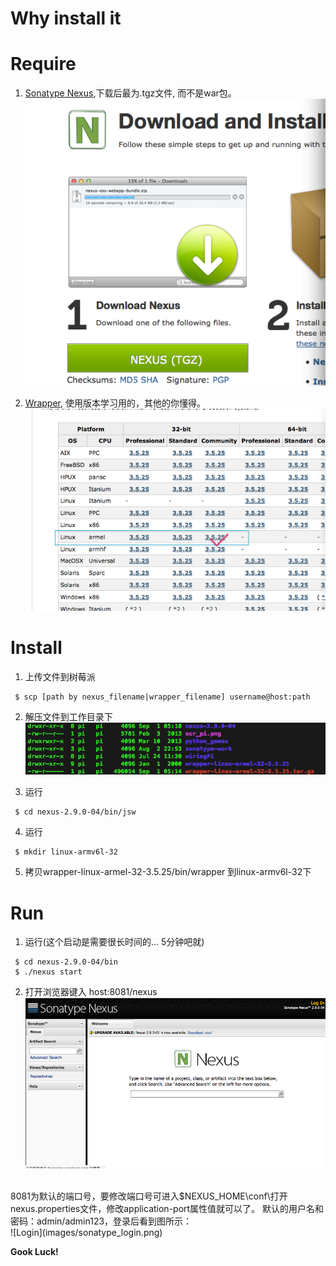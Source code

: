 # Why install it


# Require
1. [Sonatype Nexus](http://www.sonatype.org/nexus/go),下载后最为.tgz文件, 而不是war包。
   <br>![Sonatype Nexus Download](images/sonatype_nexus_download.png)
   
2. [Wrapper](http://wrapper.tanukisoftware.com/doc/english/download.jsp), 使用版本学习用的，其他的你懂得。
   <br>![Wrapper Download](images/wrapper_download.png)
# Install
1. 上传文件到树莓派<br>
```
 $ scp [path by nexus_filename|wrapper_filename] username@host:path
```

2. 解压文件到工作目录下
	<br>![Dir](images/sonatype_dir.png)

3. 运行
```
 $ cd nexus-2.9.0-04/bin/jsw
```

4. 运行
```
 $ mkdir linux-armv6l-32
```

5. 拷贝wrapper-linux-armel-32-3.5.25/bin/wrapper 到linux-armv6l-32下

# Run
1. 运行(这个启动是需要很长时间的... 5分钟吧就)
```
 $ cd nexus-2.9.0-04/bin
 $ ./nexus start
```

2. 打开浏览器键入 host:8081/nexus
<br>![Start](images/sonatype_start.png)
<br>
8081为默认的端口号，要修改端口号可进入$NEXUS_HOME\conf\打开nexus.properties文件，修改application-port属性值就可以了。
默认的用户名和密码：admin/admin123，登录后看到图所示：
<br>![Login](images/sonatype_login.png)

**Gook Luck!**